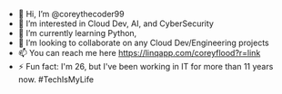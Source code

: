 - 👋 Hi, I’m @coreythecoder99
- 👀 I’m interested in Cloud Dev, AI, and CyberSecurity
- 🌱 I’m currently learning Python, 
- 💞️ I’m looking to collaborate on any Cloud Dev/Engineering projects 
- 📫 You can reach me here https://linqapp.com/coreyflood?r=link
- ⚡ Fun fact: I'm 26, but I've been working in IT for more than 11 years now. #TechIsMyLife

<!---
coreythecoder99/coreythecoder99 is a ✨ special ✨ repository because its `README.md` (this file) appears on your GitHub profile.
You can click the Preview link to take a look at your changes.
--->
